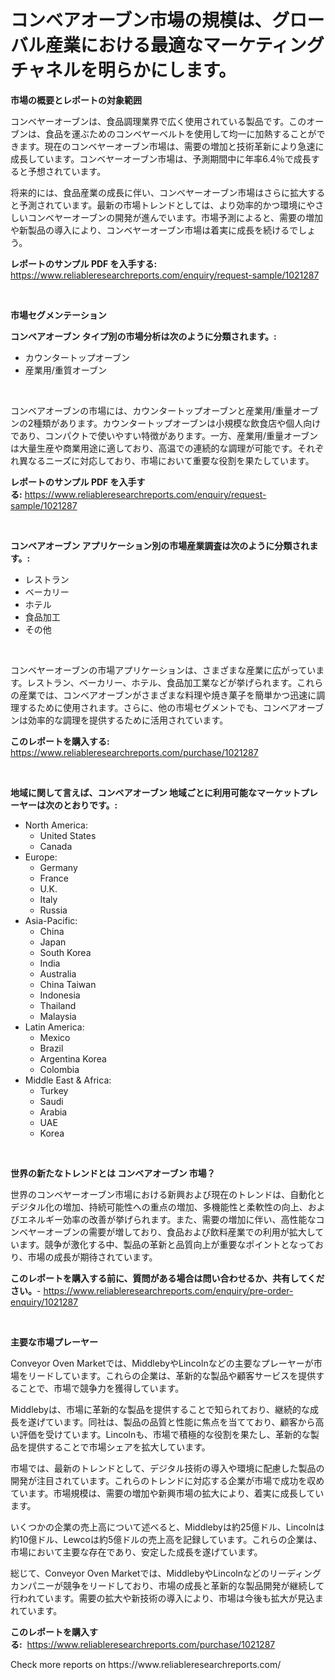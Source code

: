 <p><h1>コンベアオーブン市場の規模は、グローバル産業における最適なマーケティングチャネルを明らかにします。</h1></p><p><strong>市場の概要とレポートの対象範囲</strong></p>
<p><p>コンベヤーオーブンは、食品調理業界で広く使用されている製品です。このオーブンは、食品を運ぶためのコンベヤーベルトを使用して均一に加熱することができます。現在のコンベヤーオーブン市場は、需要の増加と技術革新により急速に成長しています。コンベヤーオーブン市場は、予測期間中に年率6.4％で成長すると予想されています。</p><p>将来的には、食品産業の成長に伴い、コンベヤーオーブン市場はさらに拡大すると予測されています。最新の市場トレンドとしては、より効率的かつ環境にやさしいコンベヤーオーブンの開発が進んでいます。市場予測によると、需要の増加や新製品の導入により、コンベヤーオーブン市場は着実に成長を続けるでしょう。</p></p>
<p><strong>レポートのサンプル PDF を入手する:</strong> <a href="https://www.reliableresearchreports.com/enquiry/request-sample/1021287">https://www.reliableresearchreports.com/enquiry/request-sample/1021287</a></p>
<p>&nbsp;</p>
<p><strong>市場セグメンテーション</strong></p>
<p><strong>コンベアオーブン タイプ別の市場分析は次のように分類されます。:</strong></p>
<p><ul><li>カウンタートップオーブン</li><li>産業用/重質オーブン</li></ul></p>
<p>&nbsp;</p>
<p><p>コンベアオーブンの市場には、カウンタートップオーブンと産業用/重量オーブンの2種類があります。カウンタートップオーブンは小規模な飲食店や個人向けであり、コンパクトで使いやすい特徴があります。一方、産業用/重量オーブンは大量生産や商業用途に適しており、高温での連続的な調理が可能です。それぞれ異なるニーズに対応しており、市場において重要な役割を果たしています。</p></p>
<p><strong>レポートのサンプル PDF を入手する:</strong>&nbsp;<a href="https://www.reliableresearchreports.com/enquiry/request-sample/1021287">https://www.reliableresearchreports.com/enquiry/request-sample/1021287</a></p>
<p>&nbsp;</p>
<p><strong> コンベアオーブン アプリケーション別の市場産業調査は次のように分類されます。:</strong></p>
<p><ul><li>レストラン</li><li>ベーカリー</li><li>ホテル</li><li>食品加工</li><li>その他</li></ul></p>
<p>&nbsp;</p>
<p><p>コンベヤーオーブンの市場アプリケーションは、さまざまな産業に広がっています。レストラン、ベーカリー、ホテル、食品加工業などが挙げられます。これらの産業では、コンベアオーブンがさまざまな料理や焼き菓子を簡単かつ迅速に調理するために使用されます。さらに、他の市場セグメントでも、コンベアオーブンは効率的な調理を提供するために活用されています。</p></p>
<p><strong>このレポートを購入する:</strong>&nbsp; <a href="https://www.reliableresearchreports.com/purchase/1021287">https://www.reliableresearchreports.com/purchase/1021287</a></p>
<p>&nbsp;</p>
<p><strong>地域に関して言えば、コンベアオーブン 地域ごとに利用可能なマーケットプレーヤーは次のとおりです。:</strong></p>
<p><ul>
    <li>
        North America:
        <ul>
            <li>United States</li>
            <li>Canada</li>
        </ul>
    </li>
    <li>
        Europe:
        <ul>
            <li>Germany</li>
            <li>France</li>
            <li>U.K.</li>
            <li>Italy</li>
            <li>Russia</li>
        </ul>
    </li>
    <li>
        Asia-Pacific:
        <ul>
            <li>China</li>
            <li>Japan</li>
            <li>South Korea</li>
            <li>India</li>
            <li>Australia</li>
            <li>China Taiwan</li>
            <li>Indonesia</li>
            <li>Thailand</li>
            <li>Malaysia</li>
        </ul>
    </li>
    <li>
        Latin America:
        <ul>
            <li>Mexico</li>
            <li>Brazil</li>
            <li>Argentina Korea</li>
            <li>Colombia</li>
        </ul>
    </li>
    <li>
        Middle East & Africa:
        <ul>
            <li>Turkey</li>
            <li>Saudi</li>
            <li>Arabia</li>
            <li>UAE</li>
            <li>Korea</li>
        </ul>
    </li>
    </ul></p>
<p>&nbsp;</p>
<p><strong>世界の新たなトレンドとは コンベアオーブン 市場？</strong></p>
<p><p>世界のコンベヤーオーブン市場における新興および現在のトレンドは、自動化とデジタル化の増加、持続可能性への重点の増加、多機能性と柔軟性の向上、およびエネルギー効率の改善が挙げられます。また、需要の増加に伴い、高性能なコンベヤーオーブンの需要が増しており、食品および飲料産業での利用が拡大しています。競争が激化する中、製品の革新と品質向上が重要なポイントとなっており、市場の成長が期待されています。</p></p>
<p><strong>このレポートを購入する前に、質問がある場合は問い合わせるか、共有してください。</strong>- <a href="https://www.reliableresearchreports.com/enquiry/pre-order-enquiry/1021287">https://www.reliableresearchreports.com/enquiry/pre-order-enquiry/1021287</a></p>
<p>&nbsp;</p>
<p><strong>主要な市場プレーヤー</strong></p>
<p><p>Conveyor Oven Marketでは、MiddlebyやLincolnなどの主要なプレーヤーが市場をリードしています。これらの企業は、革新的な製品や顧客サービスを提供することで、市場で競争力を獲得しています。</p><p>Middlebyは、市場に革新的な製品を提供することで知られており、継続的な成長を遂げています。同社は、製品の品質と性能に焦点を当てており、顧客から高い評価を受けています。Lincolnも、市場で積極的な役割を果たし、革新的な製品を提供することで市場シェアを拡大しています。</p><p>市場では、最新のトレンドとして、デジタル技術の導入や環境に配慮した製品の開発が注目されています。これらのトレンドに対応する企業が市場で成功を収めています。市場規模は、需要の増加や新興市場の拡大により、着実に成長しています。</p><p>いくつかの企業の売上高について述べると、Middlebyは約25億ドル、Lincolnは約10億ドル、Lewcoは約5億ドルの売上高を記録しています。これらの企業は、市場において主要な存在であり、安定した成長を遂げています。</p><p>総じて、Conveyor Oven Marketでは、MiddlebyやLincolnなどのリーディングカンパニーが競争をリードしており、市場の成長と革新的な製品開発が継続して行われています。需要の拡大や新技術の導入により、市場は今後も拡大が見込まれています。</p></p>
<p><strong>このレポートを購入する:</strong>&nbsp;&nbsp;<a href="https://www.reliableresearchreports.com/purchase/1021287">https://www.reliableresearchreports.com/purchase/1021287</a></p>
<p>Check more reports on https://www.reliableresearchreports.com/</p>